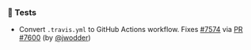 ### 🧪 Tests

- Convert `.travis.yml` to GitHub Actions workflow.  Fixes [#7574](https://github.com/datalad/datalad/issues/7574) via [PR #7600](https://github.com/datalad/datalad/pull/7600) (by [@jwodder](https://github.com/jwodder))
